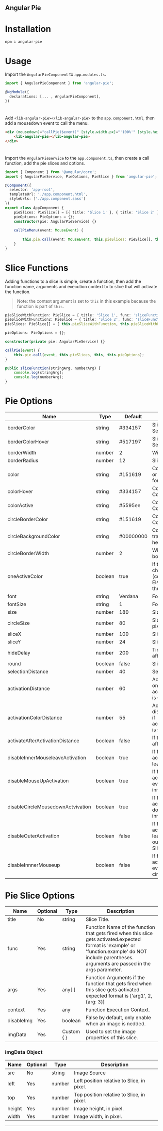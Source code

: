 ## Angular Pie

# Installation

```npm
npm i angular-pie
```

# Usage

Import the `AngularPieComponent` to `app.modules.ts`.

````typescript
import { AngularPieComponent } from 'angular-pie';

@NgModule({
  declarations: [... , AngularPieComponent],
})

````
#
Add `<lib-angular-pie></lib-angular-pie>` to the `app.component.html`, then add a mousedown event to call the menu.

````html
<div (mousedown)="callPie($event)" [style.width.px]="'100%'" [style.height.px]="'100%'">
    <lib-angular-pie></lib-angular-pie>
</div>
````
#
Import the `AngularPieService` to the `app.component.ts`, then create a call function, add the pie slices and options.

```typescript
import { Component } from '@angular/core';
import { AngularPieService, PieOptions, PieSlice } from 'angular-pie';

@Component({
  selector: 'app-root',
  templateUrl: './app.component.html',
  styleUrls: ['./app.component.sass']
})
export class AppComponent {
    pieSlices: PieSlice[] = [{ title: 'Slice 1' }, { title: 'Slice 2' }, { title: 'Slice 3' }, { title: 'Slice 4' }];
    pieOptions: PieOptions = {};
    constructor(pie: AngularPieService) {}
  
    callPieMenu(event: MouseEvent) {
        
        this.pie.call(event: MouseEvent, this.pieSlices: PieSlice[], this.pieOptions: PieOptions);
    }
}
```

# Slice Functions
Adding functions to a slice is simple, create a function, then add the function name, arguments and execution context to to slice that will activate the function.

> Note: the context argument is set to `this` in this example because the function is part of `this`.

```typescript
pieSliceWithFunction: PieSlice = { title: 'Slice 1', func: 'sliceFunction', args: ['string arg', 123], context: this }
pieSliceWithFunction2: PieSlice = { title: 'Slice 2', func: 'sliceFunction', args: ['different String', 321], context: this }
pieSlices: PieSlice[] = [ this.pieSliceWithFunction, this.pieSliceWithFunction2, { title: 'Slice 3' }, { title: 'Slice 4' }];

pieOptions: PieOptions = {};

constructor(private pie: AngularPieService) {}

callPie(event) {
    this.pie.call(event, this.pieSlices, this, this.pieOptions);
}

public sliceFunction(stringArg, numberArg) {
    console.log(stringArg);
    console.log(numberArg);
}
```

# Pie Options
| Name                              | Type    | Default   | Description                                                                                                                                |
| --------------------------------- | ------- | --------- | ------------------------------------------------------------------------------------------------------------------------------------------ |
| borderColor                       | string  | #334157   | Slice border color when not Selected, Color in hex format.                                                                                 |
| borderColorHover                  | string  | #517197   | Slice border color when Selected, Color in hex format.                                                                                     |
| borderWidth                       | number  | 2         | Width of Slice Border, in pixel.                                                                                                           |
| borderRadius                      | number  | 12        | Slice border Radius, in pixel.                                                                                                             |
| color                             | string  | #151619   | Color when slice is Not active or Selected, Color in hex format.                                                                           |
| colorHover                        | string  | #334157   | Color when slice is selected, Color in hex format.                                                                                         |
| colorActive                       | string  | #5595ee   | Color when slice is Active, Color in hex format.                                                                                           |
| circleBorderColor                 | string  | #151619   | Color if the inner circle border, Color in hex format.                                                                                     |
| circleBackgroundColor             | string  | #00000000 | Color of the inner circle transparent by default, Color in hex format.                                                                     |
| circleBorderWidth                 | number  | 2         | Width of the inner circle border, in pixel.                                                                                                |
| oneActiveColor                    | boolean | true      | If true the border color will change to the active color (colorActive) when activated, Else the border color remains the same.             |
| font                              | string  | Verdana   | Font family of slice title.                                                                                                                |
| fontSize                          | string  | 1         | Font size of slice title, in rem.                                                                                                          |
| size                              | number  | 180       | Size of slice container, in pixel                                                                                                          |
| circleSize                        | number  | 80        | Size of the inner circle in, in pixel.                                                                                                     |
| sliceX                            | number  | 100       | Slice width in pixel.                                                                                                                      |
| sliceY                            | number  | 24        | Slice height in pixel.                                                                                                                     |
| hideDelay                         | number  | 200       | Time the menu stays open after activation, in milliseconds.                                                                                |
| round                             | boolean | false     | Slice width in pixel.                                                                                                                      |
| selectionDistance                 | number  | 40        | Selection Distance, in pixel.                                                                                                              |
| activationDistance                | number  | 60        | Activation Distance, in pixel, only acitve if activateAfterActivationDistance is set to true.                                              |
| activationColorDistance           | number  | 55        | Active color activation disatance, in pixel, only acitve if activateAfterActivationDistance is set to true.                                |
| activateAfterActivationDistance   | boolean | false     | If true the menu gets activated after the activationDistance.                                                                              |
| disableInnerMouseleaveActivation  | boolean | true      | If false the pie menu gets activated when the cursor leaves the inner circle.                                                              |
| disableMouseUpActivation          | boolean | true      | If false the pie menu gets activated when the mouse up event gets fired outside the inner circle.                                          |
| disableCircleMousedownActvivation | boolean | true      | If false the pie menu gets activated when the mouse down event gets fired in the inner circle.                                             |
| disableOuterActivation            | boolean | false     | If false the pie menu gets activated when the cursor leaves the outer circle, the outer circle width is size + SliceX same for the height. |
| disableInnnerMouseup              | boolean | false     | If false the pie menu get activated when the mouse up event gets fired in the inner circle.                                                |

# Pie Slice Options

| Name       | Optional | Type       | Description                                                                                                                                                                                             |
| ---------- | -------- | ---------- | ------------------------------------------------------------------------------------------------------------------------------------------------------------------------------------------------------- |
| title      | No       | string     | Slice Title.                                                                                                                                                                                            |
| func       | Yes      | string     | Function Name of the function that gets fired when this slice gets activated.expected format is 'example' or 'function.example' do NOT include parentheses. arguments are passed in the args parameter. |
| args       | Yes      | any[ ]     | Function Arguments if the function that gets fired when this slice gets activated. expected format is ['arg1', 2, {arg: 3}]                                                                             |
| context    | Yes      | any        | Function Execution Context.                                                                                                                                                                             |
| disableImg | Yes      | boolean    | False by default, only enable when an image is nedded.                                                                                                                                                  |
| imgData    | Yes      | Custom { } | Used to set the image properties of this slice.                                                                                                                                                         |

### imgData Object
| Name   | Optional | Type   | Description                                |
| ------ | -------- | ------ | ------------------------------------------ |
| src    | No       | string | Image Source                               |
| left   | Yes      | number | Left position relative to Slice, in pixel. |
| top    | Yes      | number | Top position relative to Slice, in pixel.  |
| height | Yes      | number | Image height, in pixel.                    |
| width  | Yes      | number | Image width, in pixel.                     |
---
